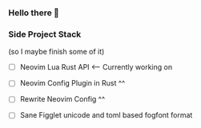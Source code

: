 ### Hello there 👋

### Side Project Stack

(so I maybe finish some of it)

- [ ] Neovim Lua Rust API  <-- Currently working on
- [ ] Neovim Config Plugin in Rust ^^
- [ ] Rewrite Neovim Config ^^
- [ ] Sane Figglet unicode and toml based fogfont format



<!--
**ModProg/ModProg** is a ✨ _special_ ✨ repository because its `README.md` (this file) appears on your GitHub profile.

Here are some ideas to get you started:

- 🔭 I’m currently working on ...
- 🌱 I’m currently learning ...
- 👯 I’m looking to collaborate on ...
- 🤔 I’m looking for help with ...
- 💬 Ask me about ...
- 📫 How to reach me: ...
- 😄 Pronouns: ...
- ⚡ Fun fact: ...
-->
